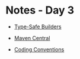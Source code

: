 # Notes - Day 3

* [Type-Safe Builders](https://kotlinlang.org/docs/reference/type-safe-builders.html)

* [Maven Central](https://search.maven.org)

* [Coding Conventions](https://kotlinlang.org/docs/reference/coding-conventions.html)
